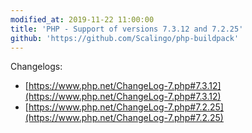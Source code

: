 ```yaml
---
modified_at: 2019-11-22 11:00:00
title: 'PHP - Support of versions 7.3.12 and 7.2.25'
github: 'https://github.com/Scalingo/php-buildpack'
---
```


Changelogs:

* [https://www.php.net/ChangeLog-7.php#7.3.12](https://www.php.net/ChangeLog-7.php#7.3.12)
* [https://www.php.net/ChangeLog-7.php#7.2.25](https://www.php.net/ChangeLog-7.php#7.2.25)

